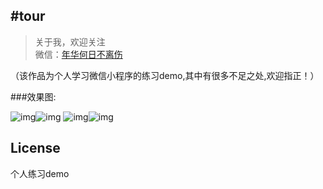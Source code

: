 
#tour
-------------

> 关于我，欢迎关注<br>
  微信：[年华何日不离伤](tao907546766)

（该作品为个人学习微信小程序的练习demo,其中有很多不足之处,欢迎指正！）

###效果图:

![img](https://github.com/z907546766/tour/blob/master/images/QQ%E6%88%AA%E5%9B%BE20170213192053.png)![img](https://github.com/z907546766/tour/blob/master/images/QQ%E6%88%AA%E5%9B%BE20170213192109.png)
![img](https://github.com/z907546766/tour/blob/master/images/QQ%E6%88%AA%E5%9B%BE20170213192141.png)![img](https://github.com/z907546766/tour/blob/master/images/QQ%E6%88%AA%E5%9B%BE20170213192206.png)


## License
个人练习demo
